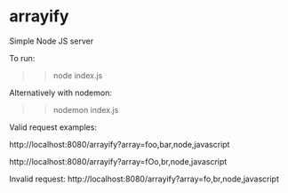 # arrayify
Simple Node JS server

To run:
>> node index.js

Alternatively with nodemon:
>> nodemon index.js

Valid request examples:

http://localhost:8080/arrayify?array=foo,bar,node,javascript

http://localhost:8080/arrayify?array=fOo,br,node,javascript

Invalid request:
http://localhost:8080/arrayify?array=fo,br,node,javascript


